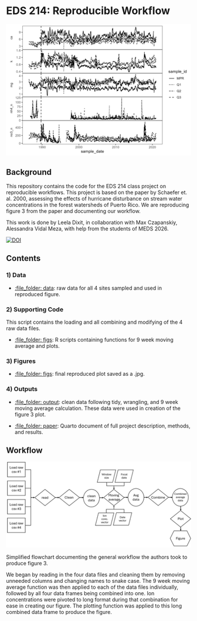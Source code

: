 # EDS 214: Reproducible Workflow

![Reproduced Figure 3](figs/figure-3.jpg)

## Background
This repository contains the code for the EDS 214 class project on reproducible workflows. This project is based on the paper by Schaefer et. al. 2000, assessing the effects of hurricane disturbance on stream water concentrations in the forest watersheds of Puerto Rico. We are reproducing figure 3 from the paper and documenting our workflow.

This work is done by Leela Dixit, in collaboration with Max Czapanskiy, Alessandra Vidal Meza, with help from the students of MEDS 2026.

[![DOI](https://www.cambridge.org/core/journals/journal-of-tropical-ecology/article/effects-of-hurricane-disturbance-on-stream-water-concentrations-and-fluxes-in-eight-tropical-forest-watersheds-of-the-luquillo-experimental-forest-puerto-rico/2511D4A53DA2C95406014ED75441E77B)](https://doi.org/10.1017/s0266467400001358)

## Contents
### 1) Data
- [:file\_folder: data](): raw data for all 4 sites sampled and used in reproduced figure.

### 2) Supporting Code
 This script contains the loading and all combining and modifying of the 4 raw data files. 

- [:file\_folder: figs](): R scripts containing functions for 9 week moving average and plots.

### 3) Figures
- [:file\_folder: figs](): final reproduced plot saved as a .jpg.

### 4) Outputs
- [:file\_folder: output](): clean data following tidy, wrangling, and 9 week moving average calculation. These data were used in creation of the figure 3 plot.

- [:file\_folder: paper](): Quarto document of full project description, methods, and results.

## Workflow
![Workflow Flowchat](figs/flowchart_workflow.jpg)

Simplified flowchart documenting the general workflow the authors took to produce figure 3. 

We began by reading in the four data files and cleaning them by removing unneeded columns and changing names to snake case. The 9 week moving average function was then applied to each of the data files individually, followed by all four data frames being combined into one. Ion concentrations were pivoted to long format during that combination for ease in creating our figure. The plotting function was applied to this long combined data frame to produce the figure. 